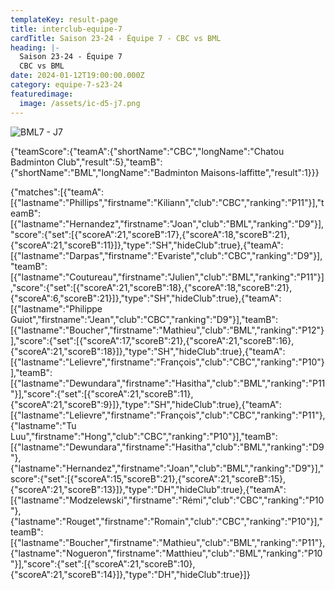 ```yaml
---
templateKey: result-page
title: interclub-equipe-7
cardTitle: Saison 23-24 - Équipe 7 - CBC vs BML
heading: |-
  Saison 23-24 - Équipe 7
  CBC vs BML
date: 2024-01-12T19:00:00.000Z
category: equipe-7-s23-24
featuredimage:
  image: /assets/ic-d5-j7.png
---
```

![](/assets/ic-d5-j7.png "BML7 - J7")

<teamscoreboard>{"teamScore":{"teamA":{"shortName":"CBC","longName":"Chatou Badminton Club","result":5},"teamB":{"shortName":"BML","longName":"Badminton Maisons-laffitte","result":1}}}</teamscoreboard>

<scoreboard>{"matches":[{"teamA":[{"lastname":"Phillips","firstname":"Kiliann","club":"CBC","ranking":"P11"}],"teamB":[{"lastname":"Hernandez","firstname":"Joan","club":"BML","ranking":"D9"}],"score":{"set":[{"scoreA":21,"scoreB":17},{"scoreA":18,"scoreB":21},{"scoreA":21,"scoreB":11}]},"type":"SH","hideClub":true},{"teamA":[{"lastname":"Darpas","firstname":"Evariste","club":"CBC","ranking":"D9"}],"teamB":[{"lastname":"Coutureau","firstname":"Julien","club":"BML","ranking":"P11"}],"score":{"set":[{"scoreA":21,"scoreB":18},{"scoreA":18,"scoreB":21},{"scoreA":6,"scoreB":21}]},"type":"SH","hideClub":true},{"teamA":[{"lastname":"Philippe Guiot","firstname":"Jean","club":"CBC","ranking":"D9"}],"teamB":[{"lastname":"Boucher","firstname":"Mathieu","club":"BML","ranking":"P12"}],"score":{"set":[{"scoreA":17,"scoreB":21},{"scoreA":21,"scoreB":16},{"scoreA":21,"scoreB":18}]},"type":"SH","hideClub":true},{"teamA":[{"lastname":"Lelievre","firstname":"François","club":"CBC","ranking":"P10"}],"teamB":[{"lastname":"Dewundara","firstname":"Hasitha","club":"BML","ranking":"P11"}],"score":{"set":[{"scoreA":21,"scoreB":11},{"scoreA":21,"scoreB":9}]},"type":"SH","hideClub":true},{"teamA":[{"lastname":"Lelievre","firstname":"François","club":"CBC","ranking":"P11"},{"lastname":"Tu Luu","firstname":"Hong","club":"CBC","ranking":"P10"}],"teamB":[{"lastname":"Dewundara","firstname":"Hasitha","club":"BML","ranking":"D9"},{"lastname":"Hernandez","firstname":"Joan","club":"BML","ranking":"D9"}],"score":{"set":[{"scoreA":15,"scoreB":21},{"scoreA":21,"scoreB":15},{"scoreA":21,"scoreB":13}]},"type":"DH","hideClub":true},{"teamA":[{"lastname":"Modzelewski","firstname":"Rémi","club":"CBC","ranking":"P10"},{"lastname":"Rouget","firstname":"Romain","club":"CBC","ranking":"P10"}],"teamB":[{"lastname":"Boucher","firstname":"Mathieu","club":"BML","ranking":"P11"},{"lastname":"Nogueron","firstname":"Matthieu","club":"BML","ranking":"P10"}],"score":{"set":[{"scoreA":21,"scoreB":10},{"scoreA":21,"scoreB":14}]},"type":"DH","hideClub":true}]}</scoreboard>